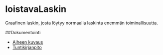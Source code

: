 # loistavaLaskin
Graafinen laskin, josta löytyy normaalia laskinta enemmän toiminallisuutta.

##Dokumentointi
* [Aiheen kuvaus](dokumentointi/aiheenKuvausJaRakenne.md)
* [Tuntikirjanpito](dokumentointi/tuntikirjanpito.md)
